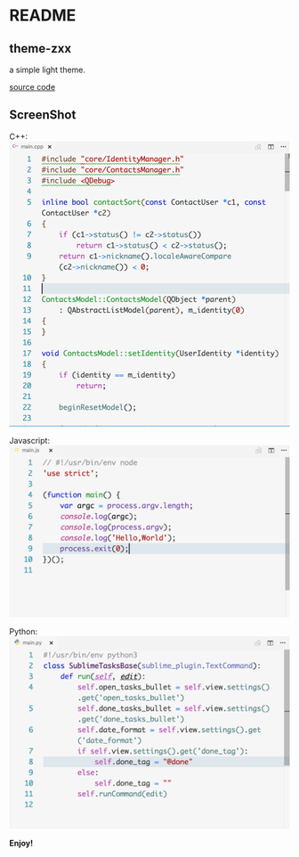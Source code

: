 # README
## theme-zxx

a simple light theme.

[source code](https://github.com/zenzz/vscode-theme-zxx)

## ScreenShot


C++:
![preview_cpp](preview_cpp.png)

Javascript:
![preview_js](preview_js.png)

Python:
![preview_python](preview_python.png)


**Enjoy!**